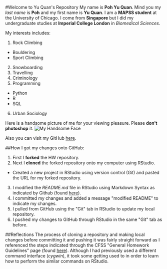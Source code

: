 #Welcome to Yu Quan's Repository
My name is **Poh Yu Quan**. Mind you my *last name* is **Poh** and my first name is **Yu Quan**. I am a **MAPSS student** at the University of Chicago. I come from **Singapore** but I did my undergraduate studies at **Imperial College London** in *Biomedical Sciences*. 

My interests includes:

1. Rock Climbing
  * Bouldering
  * Sport Climbing
2. Snowboarding
3. Travelling
4. Criminology
5. Programming
  * Python
  * R
  * SQL
6. Urban Sociology

Here is a handsome picture of me for your viewing pleasure. Please **don't photoshop** it.
![My Handsome Face](http://i1174.photobucket.com/albums/r603/Poh_Yu_Quan/14717174_10153835225981746_9155896163653390504_n_zpsgckh02iw.jpg)

Also you can visit my GitHub [here](https://github.com/pohyuquan).

##How I got my changes onto GitHub:

1. First I **forked** the HW repository.
2. Next I **cloned** the forked repository onto my computer using RStudio.
  * Created a new project in RStudio using version control (Git) and pasted the URL for my forked repository.
3. I modified the *README.md* file in RStudio using Markdown Syntax as indicated by Github (found [here](https://guides.github.com/features/mastering-markdown/)).
4. I committed my changes and added a message "modified README" to indicate my changes.
5. I pulled from GitHub using the "Git" tab in RStudio to update my local repository.
6. I pushed my changes to GitHub through RStudio in the same "Git" tab as before.

##Reflections
The process of cloning a repository and making local changes before committing it and pushing it was fairly straight forward as I referenced the steps indicated through the CFSS "General Homework Guidelines" page (found [here](http://cfss.uchicago.edu/hw00_homework_guidelines.html#homework_workflow)). Although I had previously used a different command interface (*cygwin*), it took some getting used to in order to learn how to perform the similar commands on RStudio. 
